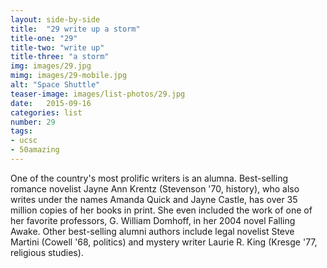 ```yaml
---
layout: side-by-side
title:  "29 write up a storm"
title-one: "29"
title-two: "write up"
title-three: "a storm"
img: images/29.jpg
mimg: images/29-mobile.jpg
alt: "Space Shuttle"
teaser-image: images/list-photos/29.jpg
date:   2015-09-16
categories: list
number: 29
tags:
- ucsc
- 50amazing
---
```

One of the country's most prolific writers is an alumna. Best-selling romance novelist Jayne Ann Krentz (Stevenson '70, history), who also writes under the names Amanda Quick and Jayne Castle, has over 35 million copies of her books in print. 
She even included the work of one of her favorite professors, G. William Domhoff, in her 2004 novel Falling Awake. Other best-selling alumni authors include legal novelist Steve Martini (Cowell '68, politics) and mystery writer Laurie R. King (Kresge '77, religious studies).